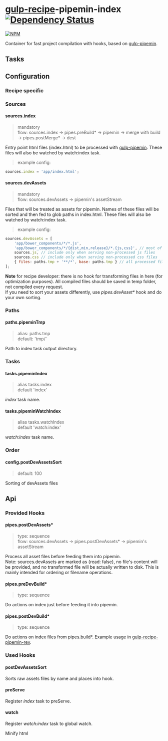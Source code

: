 # [gulp-recipe](https://github.com/PGS-dev/gulp-recipe-loader)-pipemin-index [![Dependency Status][depstat-image]][depstat-url]
[![NPM][npm-image]][npm-url]

Container for fast project compilation with hooks, based on [gulp-pipemin](https://github.com/Frizi/gulp-pipemin).

## Tasks

## Configuration
### Recipe specific

### Sources
#### sources.index
> mandatory<br>
> flow: sources.index -> pipes.preBuild* -> pipemin -> merge with build -> pipes.postMerge* -> dest

Entry point html files (index.html) to be processed with [gulp-pipemin](https://github.com/Frizi/gulp-pipemin).
These files will also be watched by watch:index task.

> example config:
```javascript
sources.index = 'app/index.html';
```

#### sources.devAssets
> mandatory<br>
> flow: sources.devAssets -> pipemin's assetStream

Files that will be treated as assets for pipemin. Names of these files will be sorted and then fed to glob paths in index.html.
These files will also be watched by watch:index task.<br>

> example config:
```javascript
sources.devAssets = [
    'app/bower_components/*/*.js',
    'app/bower_components/*/{dist,min,release}/*.{js,css}', // most of the generic bower modules
    sources.js, // include only when serving non-processed js files
    sources.css // include only when serving non-processed css files
    { files: paths.tmp + '**/*', base: paths.tmp } // all processed files from temp directory
];
```

**Note** for recipe developer: there is no hook for transforming files in here (for optimization purposes). All compiled files should be saved in temp folder, not compiled every request.<br>
If you need to sort your assets differently, use *pipes.devAsset\** hook and do your own sorting.

### Paths
#### paths.pipeminTmp
> alias: paths.tmp<br>
> default: 'tmp/'

Path to index task output directory.

### Tasks
#### tasks.pipeminIndex
> alias tasks.index<br>
> default 'index'

_index_ task name.

#### tasks.pipeminWatchIndex
> alias tasks.watchIndex<br>
> default 'watch:index'

_watch:index_ task name.

### Order
#### config.postDevAssetsSort
> default: 100

Sorting of devAssets files

## Api
### Provided Hooks
#### pipes.postDevAssets*
> type: sequence<br>
> flow: sources.devAssets -> pipes.postDevAssets* -> pipemin's assetStream

Process all asset files before feeding them into pipemin.<br>
Note: sources.devAssets are marked as {read: false}, no file's content will be provided,
and no transformed file will be actually written to disk. This is mainly intended for
ordering or filename operations.

#### pipes.preDevBuild*
> type: sequence<br>

Do actions on index just before feeding it into pipemin.

#### pipes.postDevBuild*
> type: sequence<br>

Do actions on index files from pipes.build*. Example usage in [gulp-recipe-pipemin-rev](https://github.com/PGS-dev/gulp-recipe-pipemin-rev).

### Used Hooks
#### postDevAssetsSort

Sorts raw assets files by name and places into hook.

#### preServe

Register _index_ task to preServe.

#### watch

Register _watch:index_ task to global watch.

Minify html

[npm-url]: https://npmjs.org/package/gulp-recipe-pipemin-index
[npm-image]: https://nodei.co/npm/gulp-recipe-pipemin-index.png?downloads=true
[depstat-url]: https://david-dm.org/PGS-dev/gulp-recipe-pipemin-index
[depstat-image]: https://img.shields.io/david/PGS-dev/gulp-recipe-pipemin-index.svg?style=flat